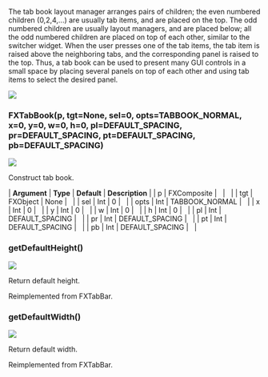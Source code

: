 The tab book layout manager arranges pairs of children; the even numbered children (0,2,4,...) are usually tab items, and are placed on the top. The odd numbered children are usually layout managers, and are placed below; all the odd numbered children are placed on top of each other, similar to the switcher widget. When the user presses one of the tab items, the tab item is raised above the neighboring tabs, and the corresponding panel is raised to the top. Thus, a tab book can be used to present many GUI controls in a small space by placing several panels on top of each other and using tab items to select the desired panel.

![](https://help.3ds.com/2023/English/DSSIMULIA_Established/SIMACAERefImages/gui-fxtabbook.png)

### FXTabBook(p, tgt=None, sel=0, opts=TABBOOK\_NORMAL, x=0, y=0, w=0, h=0, pl=DEFAULT\_SPACING, pr=DEFAULT\_SPACING, pt=DEFAULT\_SPACING, pb=DEFAULT_SPACING)  
![](https://help.3ds.com/2023/English/DSSIMULIA_Established/IconsReference/butix_top_wline.png)

Construct tab book.

| **Argument** | **Type** | **Default** | **Description** |
| p | FXComposite |   |   |
| tgt | FXObject | None |   |
| sel | Int | 0 |   |
| opts | Int | TABBOOK_NORMAL |   |
| x | Int | 0 |   |
| y | Int | 0 |   |
| w | Int | 0 |   |
| h | Int | 0 |   |
| pl | Int | DEFAULT_SPACING |   |
| pr | Int | DEFAULT_SPACING |   |
| pt | Int | DEFAULT_SPACING |   |
| pb | Int | DEFAULT_SPACING |   |

### getDefaultHeight()  
![](https://help.3ds.com/2023/English/DSSIMULIA_Established/IconsReference/butix_top_wline.png)

Return default height.

Reimplemented from FXTabBar.

### getDefaultWidth()  
![](https://help.3ds.com/2023/English/DSSIMULIA_Established/IconsReference/butix_top_wline.png)

Return default width.

Reimplemented from FXTabBar.